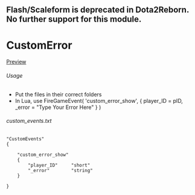 ## Flash/Scaleform is deprecated in Dota2Reborn. No further support for this module.

# CustomError

[Preview](http://puu.sh/b6gXN/112b20d2ac.webm)

###### Usage

* Put the files in their correct folders
* In Lua, use FireGameEvent( 'custom_error_show', { player_ID = pID, _error = "Type Your Error Here" } )

###### custom_events.txt

```
"CustomEvents"
{
	
	"custom_error_show"
	{
		"player_ID"		"short"
		"_error"		"string"
	}
	
}
```

